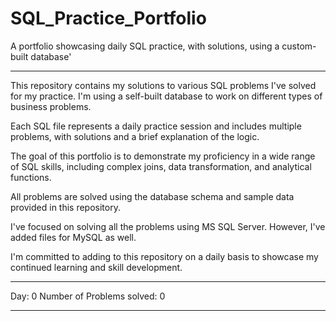 # SQL_Practice_Portfolio
A portfolio showcasing daily SQL practice, with solutions, using a custom-built database'

--------------------------------------------------------------------------------------------------------------------

This repository contains my solutions to various SQL problems I've solved for my practice. I'm using a self-built database to work on different types of business problems.

Each SQL file represents a daily practice session and includes multiple problems, with solutions and a brief explanation of the logic.

The goal of this portfolio is to demonstrate my proficiency in a wide range of SQL skills, including complex joins, data transformation, and analytical functions.

All problems are solved using the database schema and sample data provided in this repository.

I've focused on solving all the problems using MS SQL Server. However, I've added files for MySQL as well.

I'm committed to adding to this repository on a daily basis to showcase my continued learning and skill development.

--------------------------------------------------------------------------------------------------------------------

Day: 0
Number of Problems solved: 0

--------------------------------------------------------------------------------------------------------------------

